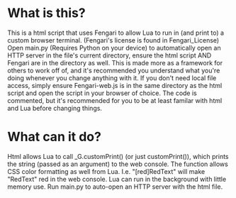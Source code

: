# What is this?
This is a html script that uses Fengari to allow Lua to run in (and print to) a custom browser terminal. (Fengari's license is found in Fengari_License) Open main.py (Requires Python on your device) to automatically open an HTTP server in the file's current directory, ensure the html script AND Fengari are in the directory as well. This is made more as a framework for others to work off of, and it's recommended you understand what you're doing whenever you change anything with it. If you don't need local file access, simply ensure Fengari-web.js is in the same directory as the html script and open the script in your browser of choice. The code is commented, but it's recommended for you to be at least familar with html and Lua before changing things.

# What can it do?
Html allows Lua to call _G.customPrint() (or just customPrint()), which prints the string (passed as an argument) to the web console. The function allows CSS color formatting as well from Lua. I.e. "[red]RedText" will make "RedText" red in the web console. Lua can run in the background with little memory use. Run main.py to auto-open an HTTP server with the html file.
